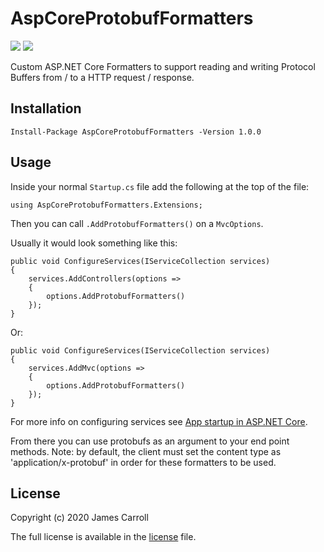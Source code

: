 # AspCoreProtobufFormatters
![](https://github.com/jamcar23/AspCoreProtobufFormatters/workflows/Build/badge.svg)
![](https://github.com/jamcar23/AspCoreProtobufFormatters/workflows/Nuget%20Publish/badge.svg)

Custom ASP.NET Core Formatters to support reading and writing Protocol Buffers from / to a HTTP request / response.

## Installation

`Install-Package AspCoreProtobufFormatters -Version 1.0.0`

## Usage
Inside your normal `Startup.cs` file add the following at the top of the file:

`using AspCoreProtobufFormatters.Extensions;`

Then you can call `.AddProtobufFormatters()` on a `MvcOptions`.

Usually it would look something like this:

```
public void ConfigureServices(IServiceCollection services)
{
    services.AddControllers(options => 
    {
        options.AddProtobufFormatters()
    });
}
```

Or: 

```
public void ConfigureServices(IServiceCollection services)
{
    services.AddMvc(options => 
    {
        options.AddProtobufFormatters()
    });
}
```

For more info on configuring services see [App startup in ASP.NET Core](https://docs.microsoft.com/en-us/aspnet/core/fundamentals/startup?view=aspnetcore-3.1).

From there you can use protobufs as an argument to your end point methods. Note: by default, the client must set the content type as 'application/x-protobuf' in order for these formatters to be used.

## License

Copyright (c) 2020 James Carroll

The full license is available in the [license](./LICENSE.md) file.